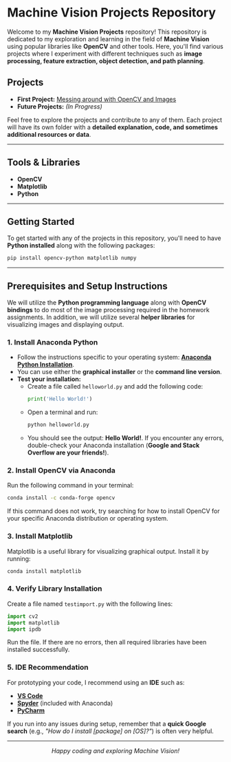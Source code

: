 # Machine Vision Projects Repository

Welcome to my **Machine Vision Projects** repository! This repository is dedicated to my exploration and learning in the field of **Machine Vision** using popular libraries like **OpenCV** and other tools. Here, you'll find various projects where I experiment with different techniques such as **image processing, feature extraction, object detection, and path planning**.

## Projects

- **First Project:** [Messing around with OpenCV and Images](https://github.com/ChinmayAmrutkar/Machine-Vision-Projects/tree/main/Messing_around_with_OpenCV_and_images)
- **Future Projects:** *(In Progress)*

Feel free to explore the projects and contribute to any of them. Each project will have its own folder with a **detailed explanation, code, and sometimes additional resources or data**.

---

## Tools & Libraries

- **OpenCV**
- **Matplotlib**
- **Python**

---

## Getting Started

To get started with any of the projects in this repository, you'll need to have **Python installed** along with the following packages:

```bash
pip install opencv-python matplotlib numpy
```

---

## Prerequisites and Setup Instructions

We will utilize the **Python programming language** along with **OpenCV bindings** to do most of the image processing required in the homework assignments. In addition, we will utilize several **helper libraries** for visualizing images and displaying output.

### 1. Install Anaconda Python

- Follow the instructions specific to your operating system: **[Anaconda Python Installation](https://docs.anaconda.com/anaconda/install/)**.
- You can use either the **graphical installer** or the **command line version**.
- **Test your installation:**
  - Create a file called `helloworld.py` and add the following code:
    ```python
    print('Hello World!')
    ```
  - Open a terminal and run:
    ```bash
    python helloworld.py
    ```
  - You should see the output: **Hello World!**. If you encounter any errors, double-check your Anaconda installation (**Google and Stack Overflow are your friends!**).

### 2. Install OpenCV via Anaconda

Run the following command in your terminal:

```bash
conda install -c conda-forge opencv
```

If this command does not work, try searching for how to install OpenCV for your specific Anaconda distribution or operating system.

### 3. Install Matplotlib

Matplotlib is a useful library for visualizing graphical output. Install it by running:

```bash
conda install matplotlib
```

### 4. Verify Library Installation

Create a file named `testimport.py` with the following lines:

```python
import cv2
import matplotlib
import ipdb
```

Run the file. If there are no errors, then all required libraries have been installed successfully.

### 5. IDE Recommendation

For prototyping your code, I recommend using an **IDE** such as:

- **[VS Code](https://code.visualstudio.com/download)**
- **[Spyder](https://www.spyder-ide.org/)** (included with Anaconda)
- **[PyCharm](https://www.jetbrains.com/pycharm/)**

If you run into any issues during setup, remember that a **quick Google search** (e.g., *"How do I install [package] on [OS]?"*) is often very helpful.

---

<p align="center">
  <em>Happy coding and exploring Machine Vision!</em>
</p>



